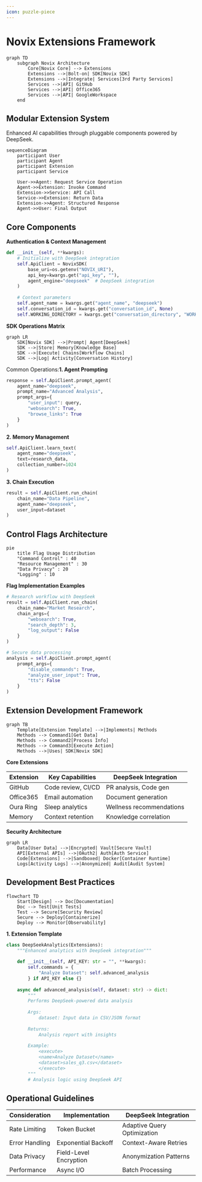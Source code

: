 ```yaml
---
icon: puzzle-piece
---
```


# Novix Extensions Framework

```mermaid
graph TD
    subgraph Novix Architecture
        Core[Novix Core] --> Extensions
        Extensions -->|Bolt-on| SDK[Novix SDK]
        Extensions -->|Integrate| Services[3rd Party Services]
        Services -->|API| GitHub
        Services -->|API| Office365
        Services -->|API| GoogleWorkspace
    end
```

## Modular Extension System

Enhanced AI capabilities through pluggable components powered by DeepSeek.

```mermaid
sequenceDiagram
    participant User
    participant Agent
    participant Extension
    participant Service
    
    User->>Agent: Request Service Operation
    Agent->>Extension: Invoke Command
    Extension->>Service: API Call
    Service->>Extension: Return Data
    Extension->>Agent: Structured Response
    Agent->>User: Final Output
```

## Core Components

**Authentication & Context Management**

```python
def __init__(self, **kwargs):
    # Initialize with DeepSeek integration
    self.ApiClient = NovixSDK(
        base_uri=os.getenv("NOVIX_URI"),
        api_key=kwargs.get("api_key", ""),
        agent_engine="deepseek"  # DeepSeek integration
    )
    
    # Context parameters
    self.agent_name = kwargs.get("agent_name", "deepseek")
    self.conversation_id = kwargs.get("conversation_id", None)
    self.WORKING_DIRECTORY = kwargs.get("conversation_directory", "WORKSPACE")
```

**SDK Operations Matrix**

```mermaid
graph LR
    SDK[Novix SDK] -->|Prompt| Agent[DeepSeek]
    SDK -->|Store| Memory[Knowledge Base]
    SDK -->|Execute| Chains[Workflow Chains]
    SDK -->|Log| Activity[Conversation History]
```

Common Operations:**1. Agent Prompting**

```python
response = self.ApiClient.prompt_agent(
    agent_name="deepseek",
    prompt_name="Advanced Analysis",
    prompt_args={
        "user_input": query,
        "websearch": True,
        "browse_links": True
    }
)
```

**2. Memory Management**

```python
self.ApiClient.learn_text(
    agent_name="deepseek",
    text=research_data,
    collection_number=1024
)
```

**3. Chain Execution**

```python
result = self.ApiClient.run_chain(
    chain_name="Data Pipeline",
    agent_name="deepseek",
    user_input=dataset
)
```

## Control Flags Architecture

```mermaid
pie
    title Flag Usage Distribution
    "Command Control" : 40
    "Resource Management" : 30
    "Data Privacy" : 20
    "Logging" : 10
```

**Flag Implementation Examples**

```python
# Research workflow with DeepSeek
result = self.ApiClient.run_chain(
    chain_name="Market Research",
    chain_args={
        "websearch": True,
        "search_depth": 3,
        "log_output": False
    }
)

# Secure data processing
analysis = self.ApiClient.prompt_agent(
    prompt_args={
        "disable_commands": True,
        "analyze_user_input": True,
        "tts": False
    }
)
```

## Extension Development Framework

```mermaid
graph TB
    Template[Extension Template] -->|Implements| Methods
    Methods --> Command1[Get Data]
    Methods --> Command2[Process Info]
    Methods --> Command3[Execute Action]
    Methods -->|Uses| SDK[Novix SDK]
```

**Core Extensions**

| Extension | Key Capabilities   | DeepSeek Integration     |
| --------- | ------------------ | ------------------------ |
| GitHub    | Code review, CI/CD | PR analysis, Code gen    |
| Office365 | Email automation   | Document generation      |
| Oura Ring | Sleep analytics    | Wellness recommendations |
| Memory    | Context retention  | Knowledge correlation    |

**Security Architecture**

```mermaid
graph LR
    Data[User Data] -->|Encrypted| Vault[Secure Vault]
    API[External APIs] -->|OAuth2| Auth[Auth Service]
    Code[Extensions] -->|Sandboxed| Docker[Container Runtime]
    Logs[Activity Logs] -->|Anonymized| Audit[Audit System]
```

## Development Best Practices

```mermaid
flowchart TD
    Start[Design] --> Doc[Documentation]
    Doc --> Test[Unit Tests]
    Test --> Secure[Security Review]
    Secure --> Deploy[Containerize]
    Deploy --> Monitor[Observability]
```

**1. Extension Template**

```python
class DeepSeekAnalytics(Extensions):
    """Enhanced analytics with DeepSeek integration"""
    
    def __init__(self, API_KEY: str = "", **kwargs):
        self.commands = {
            "Analyze Dataset": self.advanced_analysis
        } if API_KEY else {}
        
    async def advanced_analysis(self, dataset: str) -> dict:
        """
        Performs DeepSeek-powered data analysis
        
        Args:
            dataset: Input data in CSV/JSON format
            
        Returns:
            Analysis report with insights
            
        Example:
            <execute>
            <name>Analyze Dataset</name>
            <dataset>sales_q3.csv</dataset>
            </execute>
        """
        # Analysis logic using DeepSeek API
```

## Operational Guidelines

| Consideration  | Implementation         | DeepSeek Integration        |
| -------------- | ---------------------- | --------------------------- |
| Rate Limiting  | Token Bucket           | Adaptive Query Optimization |
| Error Handling | Exponential Backoff    | Context-Aware Retries       |
| Data Privacy   | Field-Level Encryption | Anonymization Patterns      |
| Performance    | Async I/O              | Batch Processing            |
